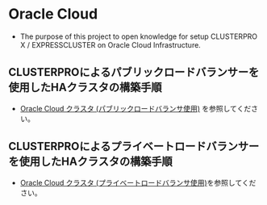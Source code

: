 # Oracle Cloud
- The purpose of this project to open knowledge for setup CLUSTERPRO X / EXPRESSCLUSTER on Oracle Cloud Infrastructure.

## CLUSTERPROによるパブリックロードバランサーを使用したHAクラスタの構築手順
- [Oracle Cloud クラスタ (パブリックロードバランサ使用)](https://github.com/EXPRESSCLUSTER/OracleCloud/blob/master/OCI_PublicLB_JP.md) を参照してください。

## CLUSTERPROによるプライベートロードバランサーを使用したHAクラスタの構築手順
- [Oracle Cloud クラスタ (プライベートロードバランサ使用)](https://github.com/EXPRESSCLUSTER/OracleCloud/blob/master/OCI_PrivateLB_JP.md)を参照してください。
